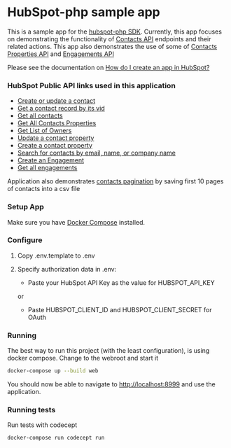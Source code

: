 # HubSpot-php sample app

This is a sample app for the [hubspot-php SDK](https://github.com/ryanwinchester/hubspot-php). Currently, this app focuses on demonstrating the functionality of [Contacts API](https://developers.hubspot.com/docs/methods/contacts/contacts-overview) endpoints and their related actions. This app also demonstrates the use of some of [Contacts Properties API](https://developers.hubspot.com/docs/methods/contacts/contact-properties-overview) and [Engagements API](https://developers.hubspot.com/docs/methods/engagements/engagements-overview)

Please see the documentation on [How do I create an app in HubSpot?](https://developers.hubspot.com/docs/faq/how-do-i-create-an-app-in-hubspot)

### HubSpot Public API links used in this application

  - [Create or update a contact](https://developers.hubspot.com/docs/methods/contacts/create_or_update)
  - [Get a contact record by its vid](https://developers.hubspot.com/docs/methods/contacts/get_contact)
  - [Get all contacts](https://developers.hubspot.com/docs/methods/contacts/get_contacts)
  - [Get All Contacts Properties](https://developers.hubspot.com/docs/methods/contacts/v2/get_contacts_properties)
  - [Get List of Owners](https://developers.hubspot.com/docs/methods/owners/get_owners)
  - [Update a contact property](https://developers.hubspot.com/docs/methods/contacts/v2/update_contact_property)
  - [Create a contact property](https://developers.hubspot.com/docs/methods/contacts/v2/create_contacts_property)
  - [Search for contacts by email, name, or company name](https://developers.hubspot.com/docs/methods/contacts/search_contacts)
  - [Create an Engagement](https://developers.hubspot.com/docs/methods/engagements/create_engagement)
  - [Get all engagements](https://developers.hubspot.com/docs/methods/engagements/get-all-engagements)

  Application also demonstrates [contacts pagination](https://git.hubteam.com/HubSpot/hubspot-integration-samples-php/blob/update_readme/contacts-app/src/actions/contacts/export.php) by saving first 10 pages of contacts into a csv file

### Setup App


Make sure you have [Docker Compose](https://docs.docker.com/compose/) installed.

### Configure

1. Copy .env.template to .env
2. Specify authorization data in .env:
    
    - Paste your HubSpot API Key as the value for HUBSPOT_API_KEY
    
    or
    
    - Paste HUBSPOT_CLIENT_ID and HUBSPOT_CLIENT_SECRET for OAuth

### Running

The best way to run this project (with the least configuration), is using docker compose.  Change to the webroot and start it

```bash
docker-compose up --build web
```
You should now be able to navigate to [http://localhost:8999](http://localhost:8999) and use the application.

### Running tests

Run tests with codecept

```bash
docker-compose run codecept run
```
